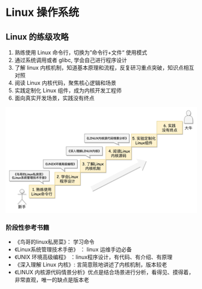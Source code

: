 # Linux 操作系统

## Linux 的练级攻略

1. 熟练使用 Linux 命令行，切换为”命令行+文件“ 使用模式
2. 通过系统调用或者 glibc, 学会自己进行程序设计
3. 了解 linux 内核机制，知道基本原理和流程，反复研习重点突破，知识点相互对照
4. 阅读 Linux 内核代码，聚焦核心逻辑和场景
5. 实践定制化 Linux 组件，成为内核开发工程师
6. 面向真实开发场景，实践没有终点

![img](../resource/linux_learning_route.jpeg)

### 阶段性参考书籍

- 《鸟哥的linux私房菜》： 学习命令
- 《Linux系统管理技术手册》 ： linux 运维手边必备
- 《UNIX 环境高级编程》 ：linux程序设计，有代码、有介绍、有原理
- 《深入理解 Linux 内核》: 言简意赅地讲述了内核机制，版本较老
- 《LINUX 内核源代码情景分析》优点是结合场景进行分析，看得见、摸得着，非常直观，唯一的缺点是版本老




